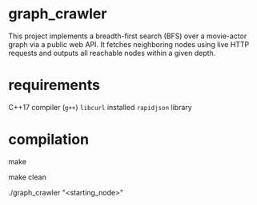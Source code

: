 # graph_crawler

This project implements a breadth-first search (BFS) over a movie-actor graph via a public web API. It fetches neighboring nodes using live HTTP requests and outputs all reachable nodes within a given depth.

# requirements
C++17 compiler (`g++`)
`libcurl` installed
`rapidjson` library

# compilation
make

make clean

./graph_crawler "<starting_node>" <depth>